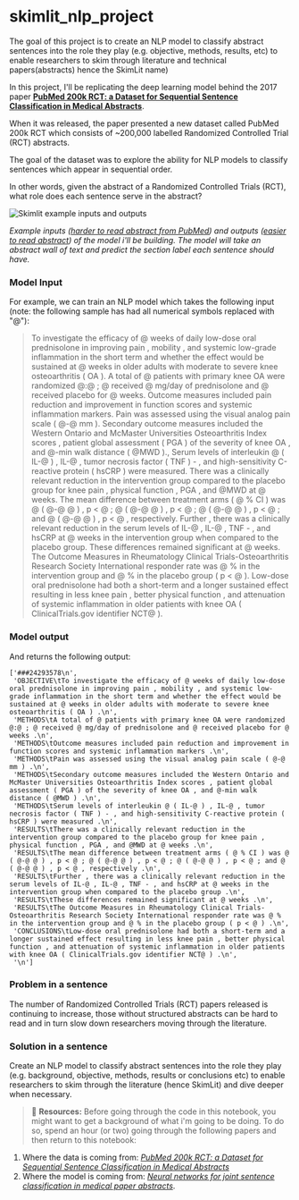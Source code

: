 # skimlit_nlp_project
The goal of this project is to create an NLP model to classify abstract sentences into the role they play (e.g. objective, methods, results, etc) to enable researchers to skim through literature and technical papers(abstracts) hence the SkimLit name)

In this project, I'll be replicating the deep learning model behind the 2017 paper **[PubMed 200k RCT: a Dataset for Sequential Sentence Classification in Medical Abstracts](https://arxiv.org/abs/1710.06071)**.

When it was released, the paper presented a new dataset called PubMed 200k RCT which consists of ~200,000 labelled Randomized Controlled Trial (RCT) abstracts.

The goal of the dataset was to explore the ability for NLP models to classify sentences which appear in sequential order.

In other words, given the abstract of a Randomized Controlled Trials (RCT), what role does each sentence serve in the abstract?

![Skimlit example inputs and outputs](https://raw.githubusercontent.com/mrdbourke/tensorflow-deep-learning/main/images/09-skimlit-overview-input-and-output.png)

*Example inputs ([harder to read abstract from PubMed](https://pubmed.ncbi.nlm.nih.gov/28942748/)) and outputs ([easier to read abstract](https://pubmed.ncbi.nlm.nih.gov/32537182/)) of the model i'll be building. The model will take an abstract wall of text and predict the section label each sentence should have.*  

### Model Input

For example, we can train an NLP model which takes the following input (note: the following sample has had all numerical symbols replaced with "@"):

> To investigate the efficacy of @ weeks of daily low-dose oral prednisolone in improving pain , mobility , and systemic low-grade inflammation in the short term and whether the effect would be sustained at @ weeks in older adults with moderate to severe knee osteoarthritis ( OA ). A total of @ patients with primary knee OA were randomized @:@ ; @ received @ mg/day of prednisolone and @ received placebo for @ weeks. Outcome measures included pain reduction and improvement in function scores and systemic inflammation markers. Pain was assessed using the visual analog pain scale ( @-@ mm ).
Secondary outcome measures included the Western Ontario and McMaster Universities Osteoarthritis Index scores , patient global assessment ( PGA ) of the severity of knee OA , and @-min walk distance ( @MWD ).,
Serum levels of interleukin @ ( IL-@ ) , IL-@ , tumor necrosis factor ( TNF ) - , and high-sensitivity C-reactive protein ( hsCRP ) were measured.
There was a clinically relevant reduction in the intervention group compared to the placebo group for knee pain , physical function , PGA , and @MWD at @ weeks. The mean difference between treatment arms ( @ % CI ) was @ ( @-@ @ ) , p < @ ; @ ( @-@ @ ) , p < @ ; @ ( @-@ @ ) , p < @ ; and @ ( @-@ @ ) , p < @ , respectively. Further , there was a clinically relevant reduction in the serum levels of IL-@ , IL-@ , TNF - , and hsCRP at @ weeks in the intervention group when compared to the placebo group. These differences remained significant at @ weeks. The Outcome Measures in Rheumatology Clinical Trials-Osteoarthritis Research Society International responder rate was @ % in the intervention group and @ % in the placebo group ( p < @ ). Low-dose oral prednisolone had both a short-term and a longer sustained effect resulting in less knee pain , better physical function , and attenuation of systemic inflammation in older patients with knee OA ( ClinicalTrials.gov identifier NCT@ ).


### Model output

And returns the following output:

```
['###24293578\n',
 'OBJECTIVE\tTo investigate the efficacy of @ weeks of daily low-dose oral prednisolone in improving pain , mobility , and systemic low-grade inflammation in the short term and whether the effect would be sustained at @ weeks in older adults with moderate to severe knee osteoarthritis ( OA ) .\n',
 'METHODS\tA total of @ patients with primary knee OA were randomized @:@ ; @ received @ mg/day of prednisolone and @ received placebo for @ weeks .\n',
 'METHODS\tOutcome measures included pain reduction and improvement in function scores and systemic inflammation markers .\n',
 'METHODS\tPain was assessed using the visual analog pain scale ( @-@ mm ) .\n',
 'METHODS\tSecondary outcome measures included the Western Ontario and McMaster Universities Osteoarthritis Index scores , patient global assessment ( PGA ) of the severity of knee OA , and @-min walk distance ( @MWD ) .\n',
 'METHODS\tSerum levels of interleukin @ ( IL-@ ) , IL-@ , tumor necrosis factor ( TNF ) - , and high-sensitivity C-reactive protein ( hsCRP ) were measured .\n',
 'RESULTS\tThere was a clinically relevant reduction in the intervention group compared to the placebo group for knee pain , physical function , PGA , and @MWD at @ weeks .\n',
 'RESULTS\tThe mean difference between treatment arms ( @ % CI ) was @ ( @-@ @ ) , p < @ ; @ ( @-@ @ ) , p < @ ; @ ( @-@ @ ) , p < @ ; and @ ( @-@ @ ) , p < @ , respectively .\n',
 'RESULTS\tFurther , there was a clinically relevant reduction in the serum levels of IL-@ , IL-@ , TNF - , and hsCRP at @ weeks in the intervention group when compared to the placebo group .\n',
 'RESULTS\tThese differences remained significant at @ weeks .\n',
 'RESULTS\tThe Outcome Measures in Rheumatology Clinical Trials-Osteoarthritis Research Society International responder rate was @ % in the intervention group and @ % in the placebo group ( p < @ ) .\n',
 'CONCLUSIONS\tLow-dose oral prednisolone had both a short-term and a longer sustained effect resulting in less knee pain , better physical function , and attenuation of systemic inflammation in older patients with knee OA ( ClinicalTrials.gov identifier NCT@ ) .\n',
 '\n']
 ```
### Problem in a sentence
The number of Randomized Controlled Trials (RCT) papers released is continuing to increase, those without structured abstracts can be hard to read and in turn slow down researchers moving through the literature. 

### Solution in a sentence
Create an NLP model to classify abstract sentences into the role they play (e.g. background, objective, methods, results or conclusions etc)  to enable researchers to skim through the literature (hence SkimLit) and dive deeper when necessary.

> 📖 **Resources:** Before going through the code in this notebook, you might want to get a background of what i'm going to be doing. To do so, spend an hour (or two) going through the following papers and then return to this notebook:
1. Where the data is coming from: [*PubMed 200k RCT: a Dataset for Sequential Sentence Classification in Medical Abstracts*](https://arxiv.org/abs/1710.06071)
2. Where the model is coming from: [*Neural networks for joint sentence
classification in medical paper abstracts*](https://arxiv.org/pdf/1612.05251.pdf).
